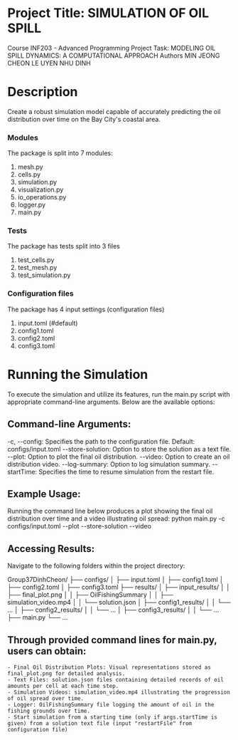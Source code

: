 # Project Title: SIMULATION OF OIL SPILL
Course INF203 - Advanced Programming Project
Task: MODELING OIL SPILL DYNAMICS: A COMPUTATIONAL APPROACH
Authors
MIN JEONG CHEON
LE UYEN NHU DINH


# Description
Create a robust simulation model capable of accurately predicting the oil distribution over time on the Bay City's coastal area.

### Modules

The package is split into 7 modules:

1. mesh.py
2. cells.py
3. simulation.py
4. visualization.py
5. io_operations.py
6. logger.py
7. main.py

### Tests

The package has tests split into 3 files
1. test_cells.py
2. test_mesh.py
3. test_simulation.py

### Configuration files

The package has 4 input settings (configuration files)
1. input.toml (#default)
2. config1.toml
3. config2.toml
4. config3.toml


# Running the Simulation
To execute the simulation and utilize its features, run the main.py script with appropriate command-line arguments. Below are the available options:

## Command-line Arguments:
-c, --config: Specifies the path to the configuration file. Default: configs/input.toml
--store-solution: Option to store the solution as a text file.
--plot: Option to plot the final oil distribution.
--video: Option to create an oil distribution video.
--log-summary: Option to log simulation summary.
--startTime: Specifies the time to resume simulation from the restart file.

## Example Usage:
Running the command line below produces a plot showing the final oil distribution over time and a video illustrating oil spread:
python main.py -c configs/input.toml --plot --store-solution --video

## Accessing Results:
Navigate to the following folders within the project directory:

Group37DinhCheon/
├── configs/
│   ├── input.toml
│   ├── config1.toml
│   ├── config2.toml
│   ├── config3.toml
├── results/
│   ├── input_results/
│   │   ├── final_plot.png
│   │   ├── OilFishingSummary
│   │   ├── simulation_video.mp4
│   │   └── solution.json
│   ├── config1_results/
│   │   └── ...
│   ├── config2_results/
│   │   └── ...
│   ├── config3_results/
│   │   └── ...
├── main.py
└── ...

## Through provided command lines for main.py, users can obtain:

    - Final Oil Distribution Plots: Visual representations stored as final_plot.png for detailed analysis.
    - Text Files: solution.json files containing detailed records of oil amounts per cell at each time step.
    - Simulation Videos: simulation_video.mp4 illustrating the progression of oil spread over time.
    - Logger: OilFishingSummary file logging the amount of oil in the fishing grounds over time.
    - Start simulation from a starting time (only if args.startTime is given) from a solution text file (input "restartFile" from configuration file)
    




